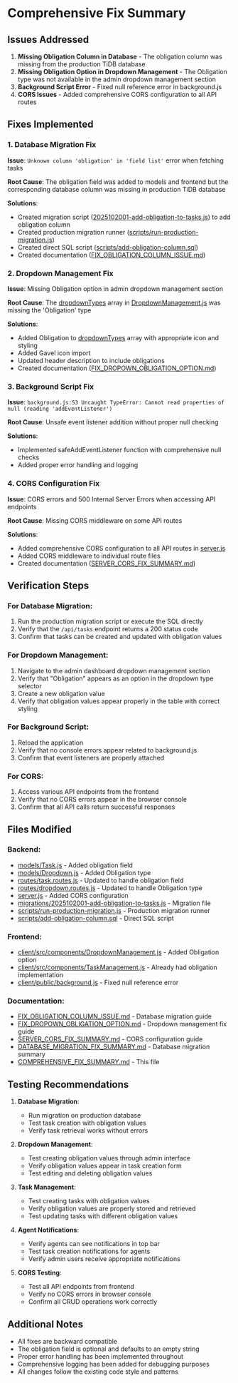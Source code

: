 # Comprehensive Fix Summary

## Issues Addressed

1. **Missing Obligation Column in Database** - The obligation column was missing from the production TiDB database
2. **Missing Obligation Option in Dropdown Management** - The Obligation type was not available in the admin dropdown management section
3. **Background Script Error** - Fixed null reference error in background.js
4. **CORS Issues** - Added comprehensive CORS configuration to all API routes

## Fixes Implemented

### 1. Database Migration Fix
**Issue**: `Unknown column 'obligation' in 'field list'` error when fetching tasks

**Root Cause**: The obligation field was added to models and frontend but the corresponding database column was missing in production TiDB database

**Solutions**:
- Created migration script ([2025102001-add-obligation-to-tasks.js](file:///d:/Project/Quodo3/migrations/2025102001-add-obligation-to-tasks.js)) to add obligation column
- Created production migration runner ([scripts/run-production-migration.js](file:///d:/Project/Quodo3/scripts/run-production-migration.js))
- Created direct SQL script ([scripts/add-obligation-column.sql](file:///d:/Project/Quodo3/scripts/add-obligation-column.sql))
- Created documentation ([FIX_OBLIGATION_COLUMN_ISSUE.md](file:///d:/Project/Quodo3/FIX_OBLIGATION_COLUMN_ISSUE.md))

### 2. Dropdown Management Fix
**Issue**: Missing Obligation option in admin dropdown management section

**Root Cause**: The [dropdownTypes](file:///d:/Project/Quodo3/client/src/components/DropdownManagement.js#L74-L79) array in [DropdownManagement.js](file:///d:/Project/Quodo3/client/src/components/DropdownManagement.js) was missing the 'Obligation' type

**Solutions**:
- Added Obligation to [dropdownTypes](file:///d:/Project/Quodo3/client/src/components/DropdownManagement.js#L74-L79) array with appropriate icon and styling
- Added Gavel icon import
- Updated header description to include obligations
- Created documentation ([FIX_DROPOWN_OBLIGATION_OPTION.md](file:///d:/Project/Quodo3/FIX_DROPOWN_OBLIGATION_OPTION.md))

### 3. Background Script Fix
**Issue**: `background.js:53 Uncaught TypeError: Cannot read properties of null (reading 'addEventListener')`

**Root Cause**: Unsafe event listener addition without proper null checking

**Solutions**:
- Implemented safeAddEventListener function with comprehensive null checks
- Added proper error handling and logging

### 4. CORS Configuration Fix
**Issue**: CORS errors and 500 Internal Server Errors when accessing API endpoints

**Root Cause**: Missing CORS middleware on some API routes

**Solutions**:
- Added comprehensive CORS configuration to all API routes in [server.js](file:///d:/Project/Quodo3/server.js)
- Added CORS middleware to individual route files
- Created documentation ([SERVER_CORS_FIX_SUMMARY.md](file:///d:/Project/Quodo3/SERVER_CORS_FIX_SUMMARY.md))

## Verification Steps

### For Database Migration:
1. Run the production migration script or execute the SQL directly
2. Verify that the `/api/tasks` endpoint returns a 200 status code
3. Confirm that tasks can be created and updated with obligation values

### For Dropdown Management:
1. Navigate to the admin dashboard dropdown management section
2. Verify that "Obligation" appears as an option in the dropdown type selector
3. Create a new obligation value
4. Verify that obligation values appear properly in the table with correct styling

### For Background Script:
1. Reload the application
2. Verify that no console errors appear related to background.js
3. Confirm that event listeners are properly attached

### For CORS:
1. Access various API endpoints from the frontend
2. Verify that no CORS errors appear in the browser console
3. Confirm that all API calls return successful responses

## Files Modified

### Backend:
- [models/Task.js](file:///d:/Project/Quodo3/models/Task.js) - Added obligation field
- [models/Dropdown.js](file:///d:/Project/Quodo3/models/Dropdown.js) - Added Obligation type
- [routes/task.routes.js](file:///d:/Project/Quodo3/routes/task.routes.js) - Updated to handle obligation field
- [routes/dropdown.routes.js](file:///d:/Project/Quodo3/routes/dropdown.routes.js) - Updated to handle Obligation type
- [server.js](file:///d:/Project/Quodo3/server.js) - Added CORS configuration
- [migrations/2025102001-add-obligation-to-tasks.js](file:///d:/Project/Quodo3/migrations/2025102001-add-obligation-to-tasks.js) - Migration file
- [scripts/run-production-migration.js](file:///d:/Project/Quodo3/scripts/run-production-migration.js) - Production migration runner
- [scripts/add-obligation-column.sql](file:///d:/Project/Quodo3/scripts/add-obligation-column.sql) - Direct SQL script

### Frontend:
- [client/src/components/DropdownManagement.js](file:///d:/Project/Quodo3/client/src/components/DropdownManagement.js) - Added Obligation option
- [client/src/components/TaskManagement.js](file:///d:/Project/Quodo3/client/src/components/TaskManagement.js) - Already had obligation implementation
- [client/public/background.js](file:///d:/Project/Quodo3/client/public/background.js) - Fixed null reference error

### Documentation:
- [FIX_OBLIGATION_COLUMN_ISSUE.md](file:///d:/Project/Quodo3/FIX_OBLIGATION_COLUMN_ISSUE.md) - Database migration guide
- [FIX_DROPOWN_OBLIGATION_OPTION.md](file:///d:/Project/Quodo3/FIX_DROPOWN_OBLIGATION_OPTION.md) - Dropdown management fix guide
- [SERVER_CORS_FIX_SUMMARY.md](file:///d:/Project/Quodo3/SERVER_CORS_FIX_SUMMARY.md) - CORS configuration guide
- [DATABASE_MIGRATION_FIX_SUMMARY.md](file:///d:/Project/Quodo3/DATABASE_MIGRATION_FIX_SUMMARY.md) - Database migration summary
- [COMPREHENSIVE_FIX_SUMMARY.md](file:///d:/Project/Quodo3/COMPREHENSIVE_FIX_SUMMARY.md) - This file

## Testing Recommendations

1. **Database Migration**: 
   - Run migration on production database
   - Test task creation with obligation values
   - Verify task retrieval works without errors

2. **Dropdown Management**:
   - Test creating obligation values through admin interface
   - Verify obligation values appear in task creation form
   - Test editing and deleting obligation values

3. **Task Management**:
   - Test creating tasks with obligation values
   - Verify obligation values are properly stored and retrieved
   - Test updating tasks with different obligation values

4. **Agent Notifications**:
   - Verify agents can see notifications in top bar
   - Test task creation notifications for agents
   - Verify admin users receive appropriate notifications

5. **CORS Testing**:
   - Test all API endpoints from frontend
   - Verify no CORS errors in browser console
   - Confirm all CRUD operations work correctly

## Additional Notes

- All fixes are backward compatible
- The obligation field is optional and defaults to an empty string
- Proper error handling has been implemented throughout
- Comprehensive logging has been added for debugging purposes
- All changes follow the existing code style and patterns